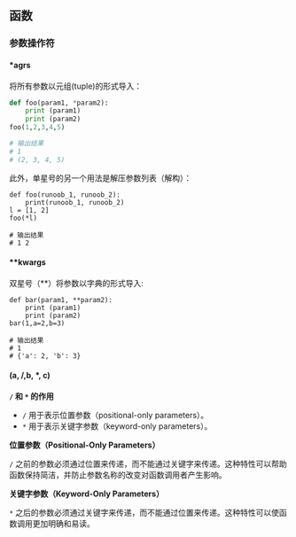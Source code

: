 ## 函数

### 参数操作符

#### \*agrs

将所有参数以元组(tuple)的形式导入：

```python
def foo(param1, *param2):
    print (param1)
    print (param2)
foo(1,2,3,4,5)

# 输出结果
# 1
# (2, 3, 4, 5)
```

此外，单星号的另一个用法是解压参数列表（解构）：

```python-repl
def foo(runoob_1, runoob_2):
    print(runoob_1, runoob_2)
l = [1, 2]
foo(*l)

# 输出结果
# 1 2
```

#### \*\*kwargs

双星号（\*\*）将参数以字典的形式导入:

```python-repl
def bar(param1, **param2):
    print (param1)
    print (param2)
bar(1,a=2,b=3)

# 输出结果
# 1
# {'a': 2, 'b': 3}
```

#### (a, /,b, \*, c)

**`/` 和 `*` 的作用**

-   `/` 用于表示位置参数（positional-only parameters）。
-   `*` 用于表示关键字参数（keyword-only parameters）。

**位置参数（Positional-Only Parameters）**

`/` 之前的参数必须通过位置来传递，而不能通过关键字来传递。这种特性可以帮助函数保持简洁，并防止参数名称的改变对函数调用者产生影响。

**关键字参数（Keyword-Only Parameters）**

`*` 之后的参数必须通过关键字来传递，而不能通过位置来传递。这种特性可以使函数调用更加明确和易读。
